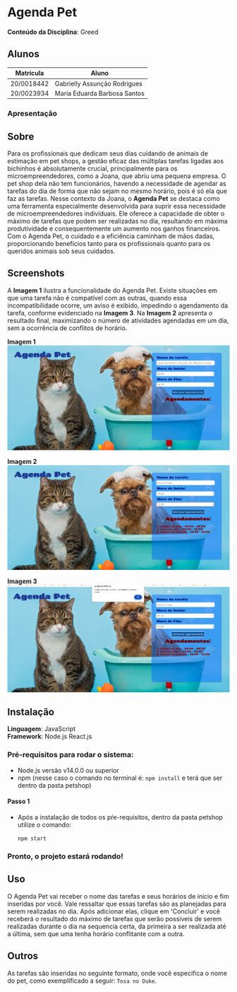 # Agenda Pet

**Conteúdo da Disciplina**: Greed<br>

## Alunos
|Matrícula | Aluno |
| -- | -- |
| 20/0018442  |  Gabrielly Assunção Rodrigues |
| 20/0023934|  Maria Eduarda Barbosa Santos |

### Apresentação

## Sobre
Para os profissionais que dedicam seus dias cuidando de animais de estimação em pet shops, a gestão eficaz das múltiplas tarefas ligadas aos bichinhos é absolutamente crucial, principalmente para os microempreendedores, como a Joana, que abriu uma pequena empresa. O pet shop dela não tem funcionários, havendo a necessidade de agendar as tarefas do dia de forma que não sejam no mesmo horário, pois é só ela que faz as tarefas. Nesse contexto da Joana, o **Agenda Pet** se destaca como uma ferramenta especialmente desenvolvida para suprir essa necessidade de microempreendedores individuais. Ele oferece a capacidade de obter o máximo de tarefas que podem ser realizadas no dia, resultando em máxima produtividade e consequentemente um aumento nos ganhos financeiros. Com o Agenda Pet, o cuidado e a eficiência caminham de mãos dadas, proporcionando benefícios tanto para os profissionais quanto para os queridos animais sob seus cuidados.


## Screenshots

A **Imagem 1** ilustra a funcionalidade do Agenda Pet. Existe situações em que uma tarefa não é compatível com as outras, quando essa incompatibilidade ocorre, um aviso é exibido, impedindo o agendamento da tarefa, conforme evidenciado na **Imagem 3**. Na **Imagem 2** apresenta o resultado final, maximizando o número de atividades agendadas em um dia, sem a ocorrência de conflitos de horário.

**Imagem 1** 
![img1](./petshop/src/style/img2.png)

**Imagem 2**
![img2](./petshop/src/style/img3.png)

**Imagem 3**
![img3](./petshop/src/style/img1.png)

## Instalação 
**Linguagem**: JavaScript<br>
**Framework**: Node.js React.js<br>
### Pré-requisitos para rodar o sistema:

- Node.js versão v14.0.0 ou superior <br>
- npm (nesse caso o comando no terminal é: ```npm install``` e terá que ser dentro da pasta petshop)

#### Passo 1

- Após a instalação de todos os pŕe-requisitos, dentro da pasta petshop utilize o comando:
  ```
  npm start
### Pronto, o projeto estará rodando!

## Uso 
O Agenda Pet vai receber o nome das tarefas e seus horários de início e fim inseridas por você. Vale ressaltar que essas tarefas são as planejadas para serem realizadas no dia. Após adicionar elas, clique em 'Concluir' e você receberá o resultado do máximo de tarefas que serão possíveis de serem realizadas durante o dia na sequencia certa, da primeira a ser realizada até a última, sem que uma tenha horário conflitante com a outra. 

## Outros 

As tarefas são inseridas no seguinte formato, onde você especifica o nome do pet, como exemplificado a seguir: `Tosa no Duke`.